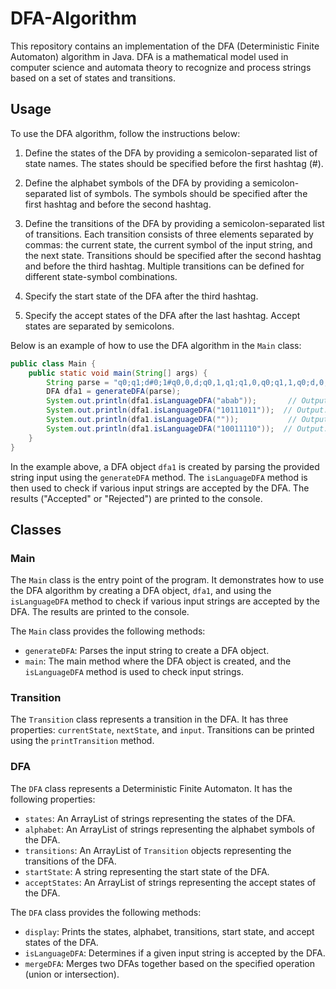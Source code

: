 # DFA-Algorithm

This repository contains an implementation of the DFA (Deterministic Finite Automaton) algorithm in Java. DFA is a mathematical model used in computer science and automata theory to recognize and process strings based on a set of states and transitions.

## Usage

To use the DFA algorithm, follow the instructions below:

1. Define the states of the DFA by providing a semicolon-separated list of state names. The states should be specified before the first hashtag (#).

2. Define the alphabet symbols of the DFA by providing a semicolon-separated list of symbols. The symbols should be specified after the first hashtag and before the second hashtag.

3. Define the transitions of the DFA by providing a semicolon-separated list of transitions. Each transition consists of three elements separated by commas: the current state, the current symbol of the input string, and the next state. Transitions should be specified after the second hashtag and before the third hashtag. Multiple transitions can be defined for different state-symbol combinations.

4. Specify the start state of the DFA after the third hashtag.

5. Specify the accept states of the DFA after the last hashtag. Accept states are separated by semicolons.

Below is an example of how to use the DFA algorithm in the `Main` class:

```java
public class Main {
    public static void main(String[] args) {
        String parse = "q0;q1;d#0;1#q0,0,d;q0,1,q1;q1,0,q0;q1,1,q0;d,0,d;d,1,d#q0#q0;q1";
        DFA dfa1 = generateDFA(parse);
        System.out.println(dfa1.isLanguageDFA("abab"));       // Output: Rejected
        System.out.println(dfa1.isLanguageDFA("10111011"));  // Output: Accepted
        System.out.println(dfa1.isLanguageDFA(""));           // Output: Accepted
        System.out.println(dfa1.isLanguageDFA("10011110"));  // Output: Rejected
    }
}
```
In the example above, a DFA object `dfa1` is created by parsing the provided string input using the `generateDFA` method. The `isLanguageDFA` method is then used to check if various input strings are accepted by the DFA. The results ("Accepted" or "Rejected") are printed to the console.

## Classes

### Main
The `Main` class is the entry point of the program. It demonstrates how to use the DFA algorithm by creating a DFA object, `dfa1`, and using the `isLanguageDFA` method to check if various input strings are accepted by the DFA. The results are printed to the console.

The `Main` class provides the following methods:

- `generateDFA`: Parses the input string to create a DFA object.
- `main`: The main method where the DFA object is created, and the `isLanguageDFA` method is used to check input strings.

### Transition
The `Transition` class represents a transition in the DFA. It has three properties: `currentState`, `nextState`, and `input`. Transitions can be printed using the `printTransition` method.

### DFA
The `DFA` class represents a Deterministic Finite Automaton. It has the following properties:

- `states`: An ArrayList of strings representing the states of the DFA.
- `alphabet`: An ArrayList of strings representing the alphabet symbols of the DFA.
- `transitions`: An ArrayList of `Transition` objects representing the transitions of the DFA.
- `startState`: A string representing the start state of the DFA.
- `acceptStates`: An ArrayList of strings representing the accept states of the DFA.

The `DFA` class provides the following methods:

- `display`: Prints the states, alphabet, transitions, start state, and accept states of the DFA.
- `isLanguageDFA`: Determines if a given input string is accepted by the DFA.
- `mergeDFA`: Merges two DFAs together based on the specified operation (union or intersection).

